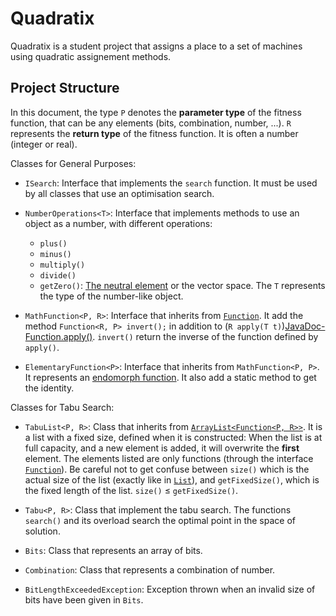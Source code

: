 # Quadratix

Quadratix is a student project that assigns a place to a set of machines using quadratic assignement methods.

## Project Structure

In this document, the type `P` denotes the **parameter type** of the fitness function, that can be any elements (bits, combination, number,
...). `R` represents the **return type** of the fitness function. It is often a number (integer or real).

Classes for General Purposes:

* `ISearch`: Interface that implements the `search` function. It must be used by all classes that use an optimisation
search.

* `NumberOperations<T>`: Interface that implements methods to use an object as a number, with different operations:
	* `plus()`
	* `minus()`
	* `multiply()`
	* `divide()`
	* `getZero()`: [The neutral element][Wikipedia-IdentityElement] or the vector space.
The `T` represents the type of the number-like object.

* `MathFunction<P, R>`: Interface that inherits from [`Function`][JavaDoc-Function]. It add the method
`Function<R, P> invert();` in addition to (`R apply(T t)`)[JavaDoc-Function.apply()]. `invert()` return the inverse of
the function defined by `apply()`.

* `ElementaryFunction<P>`: Interface that inherits from `MathFunction<P, P>`. It represents an
[endomorph function][Wikipedia-Endomorphism]. It also add a static method to get the identity.

Classes for Tabu Search:

* `TabuList<P, R>`: Class that inherits from
[`ArrayList<Function<P, R>>`][JavaDoc-ArrayList]. It is a list with a fixed size, defined when it is constructed: When
the list is at full capacity, and a new element is added, it will overwrite the **first** element. The elements listed
are only functions (through the interface [`Function`][JavaDoc-Function]). Be careful not to get confuse between
`size()` which is the actual size of the list (exactly like in [`List`][JavaDoc-List.size()]), and `getFixedSize()`,
which is the fixed length of the list. `size()` ≤ `getFixedSize()`.

* `Tabu<P, R>`: Class that implement the tabu search. The functions `search()` and its overload search the optimal point
in the space of solution.

* `Bits`: Class that represents an array of bits.

* `Combination`: Class that represents a combination of number.

* `BitLengthExceededException`: Exception thrown when an invalid size of bits have been given in `Bits`.

[JavaDoc-ArrayList]: https://docs.oracle.com/javase/8/docs/api/java/util/ArrayList.html
[JavaDoc-Function]: https://docs.oracle.com/javase/8/docs/api/java/util/function/Function.html
[JavaDoc-Function.apply()]: https://docs.oracle.com/javase/8/docs/api/java/util/function/Function.html#apply-T-
[JavaDoc-List.size()]: https://docs.oracle.com/javase/8/docs/api/java/util/List.html#size--
[Wikipedia-Endomorphism]: https://en.wikipedia.org/wiki/Endomorphism
[Wikipedia-IdentityElement]: https://en.wikipedia.org/wiki/Identity_element